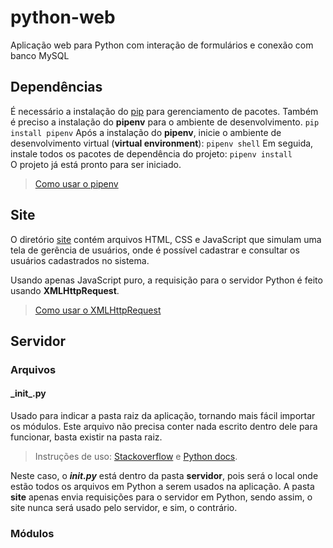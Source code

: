 # python-web
 Aplicação web para Python com interação de formulários e conexão com banco MySQL

## Dependências
É necessário a instalação do [pip](https://www.geeksforgeeks.org/how-to-install-pip-on-windows/) para gerenciamento de pacotes.
Também é preciso a instalação do **pipenv** para o ambiente de desenvolvimento.
``pip install pipenv``
Após a instalação do __pipenv__, inicie o ambiente de desenvolvimento virtual (__virtual environment__):
``pipenv shell``
Em seguida, instale todos os pacotes de dependência do projeto:
``pipenv install``  
O projeto já está pronto para ser iniciado.

> [Como usar o pipenv](https://realpython.com/pipenv-guide/)


## Site
O diretório [site](site) contém arquivos HTML, CSS e JavaScript que simulam uma tela de gerência de usuários, onde é possível cadastrar e consultar os usuários cadastrados no sistema.

Usando apenas JavaScript puro, a requisição para o servidor Python é feito usando __XMLHttpRequest__.

> [Como usar o XMLHttpRequest](https://www.w3schools.com/js/js_ajax_http_send.asp)

## Servidor

### Arquivos

#### \_init\_.py
Usado para indicar a pasta raiz da aplicação, tornando mais fácil importar os módulos. Este arquivo não precisa conter nada escrito dentro dele para funcionar, basta existir na pasta raiz.

> Instruções de uso: [Stackoverflow](https://stackoverflow.com/questions/448271/what-is-init-py-for) e [Python docs](https://docs.python.org/3/reference/import.html#regular-packages).  

Neste caso, o *__init.py__* está dentro da pasta __servidor__, pois será o local onde estão todos os arquivos em Python a serem usados na aplicação. A pasta __site__ apenas envia requisições para o servidor em Python, sendo assim, o site nunca será usado pelo servidor, e sim, o contrário.

### Módulos

####